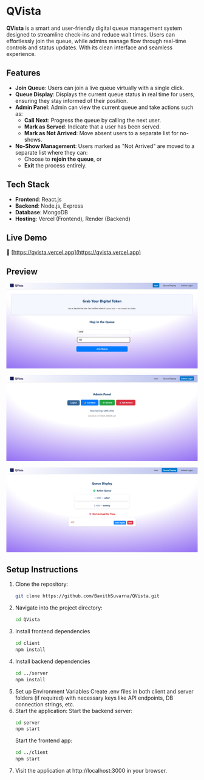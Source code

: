 # QVista

**QVista** is a smart and user-friendly digital queue management system designed to streamline check-ins and reduce wait times. Users can effortlessly join the queue, while admins manage flow through real-time controls and status updates. With its clean interface and seamless experience.



## Features

- **Join Queue**: Users can join a live queue virtually with a single click.
- **Queue Display**: Displays the current queue status in real time for users, ensuring they stay informed of their position.
- **Admin Panel**: Admin can view the current queue and take actions such as:
  - **Call Next**: Progress the queue by calling the next user.
  - **Mark as Served**: Indicate that a user has been served.
  - **Mark as Not Arrived**: Move absent users to a separate list for no-shows.
- **No-Show Management**: Users marked as "Not Arrived" are moved to a separate list where they can:
  - Choose to **rejoin the queue**, or
  - **Exit** the process entirely.

## Tech Stack

- **Frontend**: React.js
- **Backend**: Node.js, Express
- **Database**: MongoDB
- **Hosting**: Vercel (Frontend), Render (Backend)

## Live Demo

🔗 [https://qvista.vercel.app](https://qvista.vercel.app)

## Preview

![Join Queue](public/JoinQueue.png)

![Admin Panel](public/AdminPanel.png)

![Queue Display](public/QueueDisplay.png)

## Setup Instructions

1. Clone the repository:
   ```bash
   git clone https://github.com/BavithSuvarna/QVista.git
   ```
2. Navigate into the project directory:
   ```bash
   cd QVista
   ```
3. Install frontend dependencies
   ```bash
   cd client
   npm install
   ```
4. Install backend dependencies
   ```bash
   cd ../server
   npm install
   ```
5. Set up Environment Variables
   Create .env files in both client and server folders (if required) with necessary keys like API endpoints, DB connection strings, etc.
6. Start the application:
     Start the backend server:
     ```bash
     cd server
     npm start
     ```
     Start the frontend app:
     ```bash
     cd ../client
     npm start
     ```
7. Visit the application at http://localhost:3000 in your browser.

